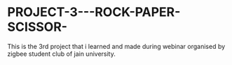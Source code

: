 # PROJECT-3---ROCK-PAPER-SCISSOR-
This is the 3rd project that i learned and made during webinar organised by zigbee student club of jain university.
